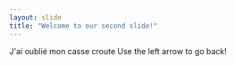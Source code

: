 ```yaml
---
layout: slide
title: "Welcome to our second slide!"
---
```

J'ai oublié mon casse croute
Use the left arrow to go back!
